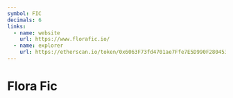```yaml
---
symbol: FIC
decimals: 6
links:
  - name: website
    url: https://www.florafic.io/
  - name: explorer
    url: https://etherscan.io/token/0x6063F73fd4701ae7Ffe7E5D990F2804538a4C199
---
```


# Flora Fic
